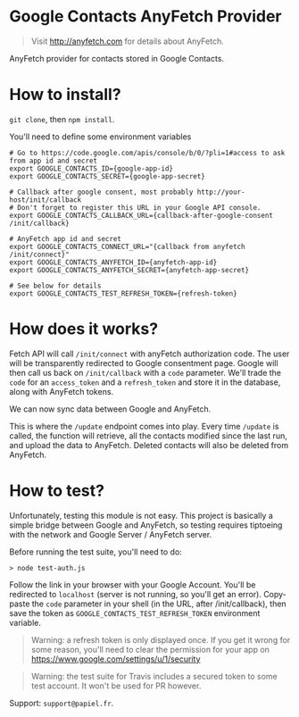 # Google Contacts AnyFetch Provider
> Visit http://anyfetch.com for details about AnyFetch.

AnyFetch provider for contacts stored in Google Contacts.

# How to install?
`git clone`, then `npm install`.

You'll need to define some environment variables

```shell
# Go to https://code.google.com/apis/console/b/0/?pli=1#access to ask from app id and secret
export GOOGLE_CONTACTS_ID={google-app-id}
export GOOGLE_CONTACTS_SECRET={google-app-secret}

# Callback after google consent, most probably http://your-host/init/callback
# Don't forget to register this URL in your Google API console.
export GOOGLE_CONTACTS_CALLBACK_URL={callback-after-google-consent /init/callback}

# AnyFetch app id and secret
export GOOGLE_CONTACTS_CONNECT_URL="{callback from anyfetch /init/connect}"
export GOOGLE_CONTACTS_ANYFETCH_ID={anyfetch-app-id}
export GOOGLE_CONTACTS_ANYFETCH_SECRET={anyfetch-app-secret}

# See below for details
export GOOGLE_CONTACTS_TEST_REFRESH_TOKEN={refresh-token}
```

# How does it works?
Fetch API will call `/init/connect` with anyFetch authorization code. The user will be transparently redirected to Google consentment page.
Google will then call us back on `/init/callback` with a `code` parameter. We'll trade the `code` for an `access_token` and a `refresh_token` and store it in the database, along with AnyFetch tokens.

We can now sync data between Google and AnyFetch.

This is where the `/update` endpoint comes into play.
Every time `/update` is called, the function will retrieve, all the contacts modified since the last run, and upload the data to AnyFetch.
Deleted contacts will also be deleted from AnyFetch.

# How to test?
Unfortunately, testing this module is not easy.
This project is basically a simple bridge between Google and AnyFetch, so testing requires tiptoeing with the network and Google Server / AnyFetch server.

Before running the test suite, you'll need to do:

```
> node test-auth.js
```

Follow the link in your browser with your Google Account. You'll be redirected to `localhost` (server is not running, so you'll get an error). Copy-paste the `code` parameter in your shell (in the URL, after /init/callback), then save the token as `GOOGLE_CONTACTS_TEST_REFRESH_TOKEN` environment variable.

> Warning: a refresh token is only displayed once. If you get it wrong for some reason, you'll need to clear the permission for your app on https://www.google.com/settings/u/1/security

> Warning: the test suite for Travis includes a secured token to some test account. It won't be used for PR however.

Support: `support@papiel.fr`.
